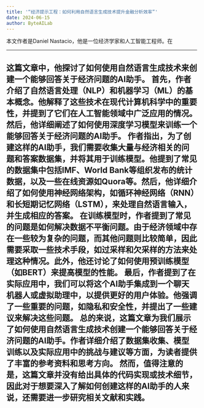 ```yaml
---
title: '“经济提示工程：如何利用自然语言生成技术提升金融分析效率”'
date: 2024-06-15
author: ByteAILab
---
```


本文作者是Daniel Nastacio，他是一位经济学家和人工智能工程师。在

---
这篇文章中，他探讨了如何使用自然语言生成技术来创建一个能够回答关于经济问题的AI助手。
首先，作者介绍了自然语言处理（NLP）和机器学习（ML）的基本概念。他解释了这些技术在现代计算机科学中的重要性，并提到了它们在人工智能领域中广泛应用的情况。然后，他详细阐述了如何使用深度学习模型来训练一个能够回答关于经济问题的AI助手。
作者指出，为了创建这样的AI助手，我们需要收集大量与经济相关的问题和答案数据集，并将其用于训练模型。他提到了常见的数据集中包括IMF、World Bank等组织发布的统计数据，以及一些在线资源如Quora等。然后，他详细介绍了如何使用神经网络架构，如循环神经网络（RNN）和长短期记忆网络（LSTM），来处理自然语言输入，并生成相应的答案。
在训练模型时，作者提到了常见的问题是如何解决数据不平衡问题。由于经济领域中存在一些较为复杂的问题，而其他问题则比较简单，因此需要采取一些技术手段，如过采样和欠采样的方法来处理这种情况。此外，他还讨论了如何使用预训练模型（如BERT）来提高模型的性能。
最后，作者提到了在实际应用中，我们可以将这个AI助手集成到一个聊天机器人或虚拟助理中，以提供更好的用户体验。他强调了一些重要的问题，如隐私和安全性，并提出了一些建议来解决这些问题。
总的来说，这篇文章为我们展示了如何使用自然语言生成技术创建一个能够回答关于经济问题的AI助手。作者详细介绍了数据集收集、模型训练以及实际应用中的挑战与建议等方面，为读者提供了丰富的参考资料和思考方向。
然而，值得注意的是，这篇文章并没有给出具体的代码实现或技术细节，因此对于想要深入了解如何创建这样的AI助手的人来说，还需要进一步研究相关文献和实践。
---

